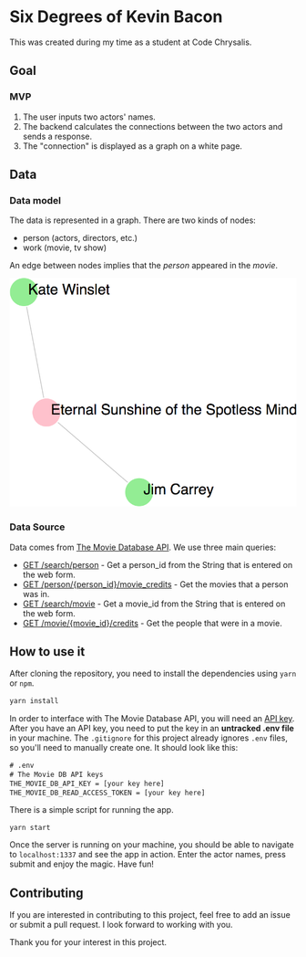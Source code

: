 # Six Degrees of Kevin Bacon

This was created during my time as a student at Code Chrysalis.

## Goal

### MVP

1.  The user inputs two actors' names.
1.  The backend calculates the connections between the two actors and sends a response.
1.  The "connection" is displayed as a graph on a white page.

## Data

### Data model

The data is represented in a graph. There are two kinds of nodes:

* person (actors, directors, etc.)
* work (movie, tv show)

An edge between nodes implies that the _person_ appeared in the _movie_.

![screenshot of simple graph](./images/screenshot-simple-example.png "screenshot of simple graph")

### Data Source

Data comes from [The Movie Database API](https://developers.themoviedb.org/3). We use three main queries:

* [GET /search/person](https://developers.themoviedb.org/3/search/search-people) - Get a person_id from the String that is entered on the web form.
* [GET /person/{person_id}/movie_credits](https://developers.themoviedb.org/3/people/get-person-movie-credits) - Get the movies that a person was in.
* [GET /search/movie](https://developers.themoviedb.org/3/search/search-movies) - Get a movie_id from the String that is entered on the web form.
* [GET /movie/{movie_id}/credits](https://developers.themoviedb.org/3/movies/get-movie-credits) - Get the people that were in a movie.

## How to use it

After cloning the repository, you need to install the dependencies using `yarn` or `npm`.

```bash
yarn install
```

In order to interface with The Movie Database API, you will need an [API key](https://developers.themoviedb.org/3/getting-started/introduction). After you have an API key, you need to put the key in an **untracked .env file** in your machine. The `.gitignore` for this project already ignores `.env` files, so you'll need to manually create one. It should look like this:

```
# .env
# The Movie DB API keys
THE_MOVIE_DB_API_KEY = [your key here]
THE_MOVIE_DB_READ_ACCESS_TOKEN = [your key here]
```

There is a simple script for running the app.

```
yarn start
```

Once the server is running on your machine, you should be able to navigate to `localhost:1337` and see the app in action. Enter the actor names, press submit and enjoy the magic. Have fun!

## Contributing

If you are interested in contributing to this project, feel free to add an issue or submit a pull request. I look forward to working with you.

Thank you for your interest in this project.
